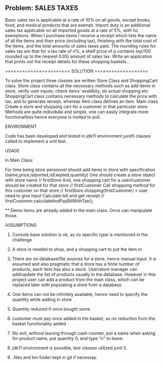 ## Problem: SALES TAXES
Basic sales tax is applicable at a rate of 10% on all goods, except books, food, and medical
products that are exempt. Import duty is an additional sales tax
applicable on all imported goods at a rate of 5%, with no exemptions. When I purchase items
I receive a receipt which lists the name of all the items and their price (including tax),
finishing with the total cost of the items,
and the total amounts of sales taxes paid. The rounding rules for sales tax are that for a tax
rate of n%, a shelf price of p contains (np/100 rounded up to the nearest 0.05) amount of
sales tax.
Write an application that prints out the receipt details for these shopping baskets...


======================= SOLUTION ===================

To solve the project three classes are written Store Class and ShoppingCart class. Store class contains all the necessary 
methods such as add items in store, verify user inputs, check items' availibity, do actual shopping etc. ShoppingCart class
contains necessary methods to calculate the price with tax, and to generate receipt, whereas Item class defines an item. Main class Create a store and shopping cart for a customer in that particular store.
Methods are quite individulal and simple, one can easily integrate more functionalities hence everyone is invited to pull.

	
ENVIRONMENT

Code has been developed and tested in jdk11 environment
junit5 classes called to implement a unit test.

USAGE

In Main Class:

For time being store personnel should add items in store with specification (name,price,isIported,isExepted,quantity)
One should create a store object with store name // firstStore
And, one shopping cart for a user/customer should be created for that store // firstCustomer
Call shoppong method for this customer on that store // firstStore.shopping(firstCustomer)
      > user need to give input
Calculate bill and get receipt // firstCustomer.calculateAndPayBillWithTax();

** Demo items are already added in the main class. Once can manipulate those.

ASSUMPTIONS

1. Console base solution is ok, as no specific type is mentioned in the challenge
2. A store is needed to shop, and a shopping cart to put the item in.
3. There are no database/file sources for a store, hence manual input.
      It is assumed and also pragmatic that a store has a finite number of products, each item has also a stock.
      User/store manager can add/update the list of products usually in the database. However in this project user can add a product
      from the main class, which can be replaced later with populating a store from a database.

4. One items can not be infinitely available, hence need to specify the quantity while adding in store
5. Quantity reduced if once bought some.
6. customer must pay once added in the basket, as no reduction from the basket functionality added
7. No exit, without leaving through cash counter, put a name when asking for product name, put quantity 0, and type "n" to leave.
8. jdk11 environment is possible, test classes utilized junit 5.
9. .files and bin folder kept in git if necessay.


